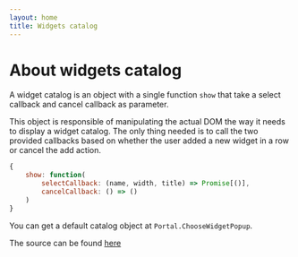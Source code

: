```yaml
---
layout: home
title: Widgets catalog
---
```


About widgets catalog
=====================

A widget catalog is an object with a single function `show` that take a select callback and cancel callback as parameter.

This object is responsible of manipulating the actual DOM the way it needs to display a widget catalog. The only thing needed is to call the two provided callbacks based on whether the user added a new widget in a row or cancel the add action.

```javascript
{
    show: function(
        selectCallback: (name, width, title) => Promise[()],
        cancelCallback: () => ()
    )
}
```

You can get a default catalog object at `Portal.ChooseWidgetPopup`.

The source can be found [here](https://github.com/portal-js/portal.js/blob/master/src/choose.js) 
